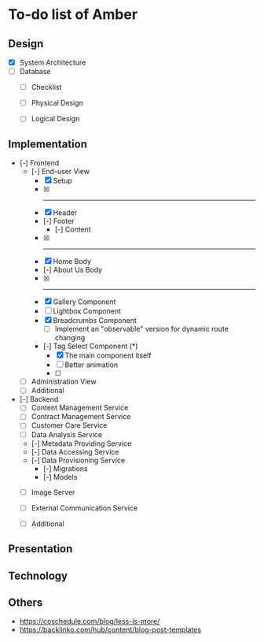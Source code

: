 # To-do list of Amber

## Design

* [x] System Architecture
* [ ] Database
    * [ ] Checklist
    * [ ] Physical Design
    * [ ] Logical Design


## Implementation

* [-] Frontend
    * [-] End-user View
        * [x] Setup
        * [x] ----------
        * [x] Header
        * [-] Footer
            * [-] Content
        * [x] ----------
        * [x] Home Body
        * [-] About Us Body
        * [x] ----------
        * [x] Gallery Component
        * [ ] Lightbox Component
        * [x] Breadcrumbs Component
            * [ ] Implement an "observable" version for dynamic route changing
        * [-] Tag Select Component (*)
            * [x] The main component itself
            * [ ] Better animation
            * [ ] 
    * [ ] Administration View
    * [ ] Additional

* [-] Backend
    * [ ] Content Management Service
    * [ ] Contract Management Service
    * [ ] Customer Care Service
    * [ ] Data Analysis Service
    * [-] Metadata Providing Service
    * [-] Data Accessing Service
    * [-] Data Provisioning Service
        * [-] Migrations
        * [-] Models
    * [ ] Image Server
    * [ ] External Communication Service
    * [ ] Additional


## Presentation

## Technology

## Others

- https://coschedule.com/blog/less-is-more/
- https://backlinko.com/hub/content/blog-post-templates
